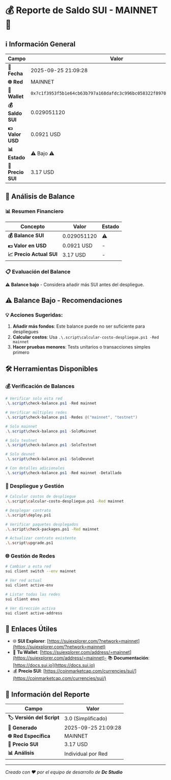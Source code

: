 # 💰 Reporte de Saldo SUI - MAINNET 💎

## ℹ️ Información General

| Campo | Valor |
|-------|-------|
| **📅 Fecha** | 2025-09-25 21:09:28 |
| **🌐 Red** | MAINNET |
| **👤 Wallet** | `0x7c1f3953f5b1e64cb63b797a168dafdc3c996bc058322f89701f2e2672e074cd` |
| **💰 Saldo SUI** | 0.029051120 |
| **💵 Valor USD** | 0.0921 USD |
| **📊 Estado** | ⚠️ Bajo ⚠️ |
| **💱 Precio SUI** | 3.17 USD |

## 💸 Análisis de Balance

### 📊 Resumen Financiero

| Concepto | Valor | Estado |
|----------|-------|--------|
| **💰 Balance SUI** | 0.029051120 | ⚠️ |
| **💵 Valor en USD** | 0.0921 USD | - |
| **📈 Precio Actual SUI** | 3.17 USD | - |

### 📋 Evaluación del Balance

⚠️ **Balance bajo** - Considera añadir más SUI antes del despliegue.

## ⚠️ Balance Bajo - Recomendaciones

### 💡 Acciones Sugeridas:
1. **Añadir más fondos**: Este balance puede no ser suficiente para despliegues
2. **Calcular costos**: Usa `.\.script\calcular-costo-despliegue.ps1 -Red mainnet`
3. **Hacer pruebas menores**: Tests unitarios o transacciones simples primero

## 🛠️ Herramientas Disponibles

### 💰 Verificación de Balances
```powershell
# Verificar solo esta red
.\.script\check-balance.ps1 -Red mainnet

# Verificar múltiples redes
.\.script\check-balance.ps1 -Redes @("mainnet", "testnet")

# Solo mainnet
.\.script\check-balance.ps1 -SoloMainnet

# Solo testnet  
.\.script\check-balance.ps1 -SoloTestnet

# Solo devnet
.\.script\check-balance.ps1 -SoloDevnet

# Con detalles adicionales
.\.script\check-balance.ps1 -Red mainnet -Detallado
```

### 🚀 Despliegue y Gestión
```bash
# Calcular costos de despliegue
.\.script\calcular-costo-despliegue.ps1 -Red mainnet

# Desplegar contrato
.\.script\deploy.ps1

# Verificar paquetes desplegados
.\.script\check-packages.ps1 -Red mainnet

# Actualizar contrato existente
.\.script\upgrade.ps1
```

### 🌐 Gestión de Redes
```bash
# Cambiar a esta red
sui client switch --env mainnet

# Ver red actual
sui client active-env

# Listar todas las redes
sui client envs

# Ver dirección activa
sui client active-address
```

## 🔗 Enlaces Útiles

- 🌐 **SUI Explorer**: [https://suiexplorer.com/?network=mainnet](https://suiexplorer.com/?network=mainnet)
- 👤 **Tu Wallet**: [https://suiexplorer.com/address/=mainnet](https://suiexplorer.com/address/=mainnet)- 📚 **Documentación**: [https://docs.sui.io](https://docs.sui.io)
- 💰 **Precio SUI**: [https://coinmarketcap.com/currencies/sui/](https://coinmarketcap.com/currencies/sui/)

## 📄 Información del Reporte

| Campo | Valor |
|-------|-------|
| **🏷️ Versión del Script** | 3.0 (Simplificado) |
| **📅 Generado** | 2025-09-25 21:09:28 |
| **🌐 Red Específica** | MAINNET |
| **💱 Precio SUI** | 3.17 USD |
| **📊 Análisis** | Individual por Red |

---

*Creado con ❤️ por el equipo de desarrollo de **Dc Studio***
